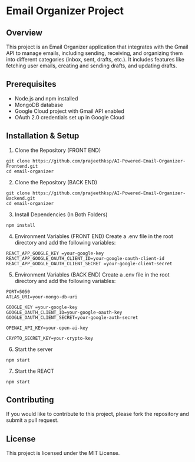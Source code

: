 # Email Organizer Project

## Overview
This project is an Email Organizer application that integrates with the Gmail API to manage emails, including sending, receiving, and organizing them into different categories (inbox, sent, drafts, etc.). It includes features like fetching user emails, creating and sending drafts, and updating drafts.

## Prerequisites
* Node.js and npm installed
* MongoDB database
* Google Cloud project with Gmail API enabled
* OAuth 2.0 credentials set up in Google Cloud

## Installation & Setup

1. Clone the Repository (FRONT END)
```
git clone https://github.com/prajeethksp/AI-Powered-Email-Organizer-Frontend.git
cd email-organizer
```

2. Clone the Repository (BACK END)
```
git clone https://github.com/prajeethksp/AI-Powered-Email-Organizer-Backend.git
cd email-organizer
```

3. Install Dependencies (In Both Folders)
```
npm install
```

4. Environment Variables (FRONT END)
Create a .env file in the root directory and add the following variables:

```
REACT_APP_GOOGLE_KEY =your-google-key
REACT_APP_GOOGLE_OAUTH_CLIENT_ID=your-google-oauth-client-id
REACT_APP_GOOGLE_OAUTH_CLIENT_SECRET =your-google-client-secret
```


5. Environment Variables (BACK END)
Create a .env file in the root directory and add the following variables:

```
PORT=5050
ATLAS_URI=your-mongo-db-uri

GOOGLE_KEY =your-google-key
GOOGLE_OAUTH_CLIENT_ID=your-google-oauth-key
GOOGLE_OAUTH_CLIENT_SECRET=your-google-auth-secret

OPENAI_API_KEY=your-open-ai-key

CRYPTO_SECRET_KEY=your-crypto-key
```

6. Start the server
```
npm start
```

7. Start the REACT
```
npm start
```


## Contributing
If you would like to contribute to this project, please fork the repository and submit a pull request.

## License
This project is licensed under the MIT License.
